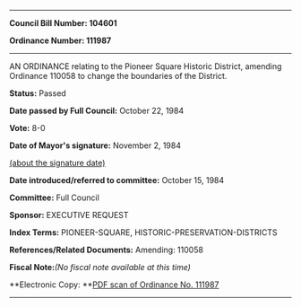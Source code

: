 

********

**Council Bill Number: 104601**
   
**Ordinance Number: 111987**
********

 AN ORDINANCE relating to the Pioneer Square Historic District, amending Ordinance 110058 to change the boundaries of the District.

**Status:** Passed
   
**Date passed by Full Council:** October 22, 1984
   
**Vote:** 8-0
   
**Date of Mayor's signature:** November 2, 1984
   
[(about the signature date)](/~public/approvaldate.htm)
   
   
   
**Date introduced/referred to committee:** October 15, 1984
   
**Committee:** Full Council
   
**Sponsor:** EXECUTIVE REQUEST
   
   
**Index Terms:** PIONEER-SQUARE, HISTORIC-PRESERVATION-DISTRICTS

**References/Related Documents:** Amending: 110058

**Fiscal Note:**_(No fiscal note available at this time)_

**Electronic Copy: **[PDF scan of Ordinance No. 111987](/~archives/Ordinances/Ord_111987.pdf)

********

